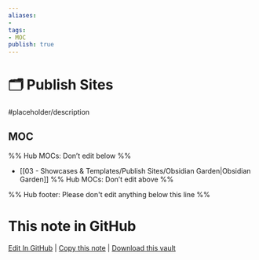 ```yaml
---
aliases:
- 
tags: 
- MOC
publish: true
---
```


# 🗂️ Publish Sites

#placeholder/description 

## MOC

%% Hub MOCs: Don’t edit below  %%
-  [[03 - Showcases & Templates/Publish Sites/Obsidian Garden|Obsidian Garden]]
%% Hub MOCs: Don’t edit above  %%

%% Hub footer: Please don't edit anything below this line %%

# This note in GitHub

<span class="git-footer">[Edit In GitHub](https://github.dev/obsidian-community/obsidian-hub/blob/main/03%20-%20Showcases%20%26%20Templates/Publish%20Sites/%F0%9F%97%82%EF%B8%8F%20Publish%20Sites.md "git-hub-edit-note") | [Copy this note](https://raw.githubusercontent.com/obsidian-community/obsidian-hub/main/03%20-%20Showcases%20%26%20Templates/Publish%20Sites/%F0%9F%97%82%EF%B8%8F%20Publish%20Sites.md "git-hub-copy-note") | [Download this vault](https://github.com/obsidian-community/obsidian-hub/archive/refs/heads/main.zip "git-hub-download-vault") </span>